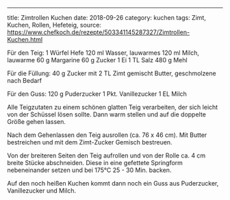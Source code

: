 ---
title: Zimtrollen Kuchen
date: 2018-09-26
category: kuchen
tags: Zimt, Kuchen, Rollen, Hefeteig,
source: https://www.chefkoch.de/rezepte/503341145287327/Zimtrollen-Kuchen.html
 

Für den Teig:
1 Würfel Hefe
120 ml	Wasser, lauwarmes
120 ml	Milch, lauwarme
60 g Margarine
60 g Zucker
1  Ei
1 TL Salz
480 g Mehl

Für die Füllung:
40 g Zucker mit 2 TL Zimt gemischt
 Butter, geschmolzene nach Bedarf
 	
Für den Guss:
120 g Puderzucker
1 Pkt. Vanillezucker
1 EL Milch

Alle Teigzutaten zu einem schönen glatten Teig verarbeiten, der sich leicht von der Schüssel lösen sollte. Dann warm stellen und auf die doppelte Größe gehen lassen. 

Nach dem Gehenlassen den Teig ausrollen (ca. 76 x 46 cm). Mit Butter bestreichen und mit dem Zimt-Zucker Gemisch bestreuen. 

Von der breiteren Seiten den Teig aufrollen und von der Rolle ca. 4 cm breite Stücke abschneiden. Diese in eine gefettete Springform nebeneinander setzen und bei 175°C 25 - 30 Min. backen. 

Auf den noch heißen Kuchen kommt dann noch ein Guss aus Puderzucker, Vanillezucker und Milch.